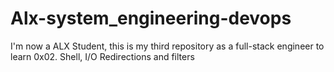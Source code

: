 # Alx-system_engineering-devops
I'm now a ALX Student, this is my third repository as a full-stack engineer to learn 0x02. Shell, I/O Redirections and filters

